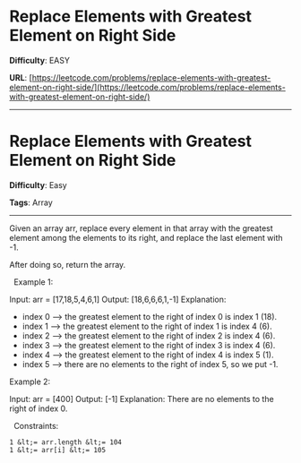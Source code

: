 # Replace Elements with Greatest Element on Right Side

**Difficulty**: EASY

**URL**: [https://leetcode.com/problems/replace-elements-with-greatest-element-on-right-side/](https://leetcode.com/problems/replace-elements-with-greatest-element-on-right-side/)

---

# Replace Elements with Greatest Element on Right Side

**Difficulty**: Easy

**Tags**: Array

---

Given an array arr,&nbsp;replace every element in that array with the greatest element among the elements to its&nbsp;right, and replace the last element with -1.

After doing so, return the array.

&nbsp;
Example 1:


Input: arr = [17,18,5,4,6,1]
Output: [18,6,6,6,1,-1]
Explanation: 
- index 0 --&gt; the greatest element to the right of index 0 is index 1 (18).
- index 1 --&gt; the greatest element to the right of index 1 is index 4 (6).
- index 2 --&gt; the greatest element to the right of index 2 is index 4 (6).
- index 3 --&gt; the greatest element to the right of index 3 is index 4 (6).
- index 4 --&gt; the greatest element to the right of index 4 is index 5 (1).
- index 5 --&gt; there are no elements to the right of index 5, so we put -1.


Example 2:


Input: arr = [400]
Output: [-1]
Explanation: There are no elements to the right of index 0.


&nbsp;
Constraints:


	1 &lt;= arr.length &lt;= 104
	1 &lt;= arr[i] &lt;= 105



